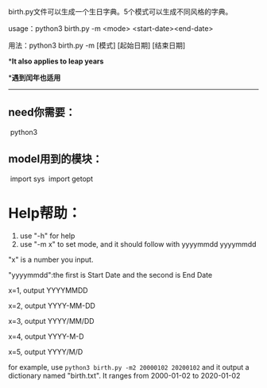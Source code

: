 birth.py文件可以生成一个生日字典。5个模式可以生成不同风格的字典。

usage：python3 birth.py -m <mode\> <start-date\><end-date\>

用法：python3 birth.py -m [模式] [起始日期] [结束日期]

***It also applies to leap years**

***遇到闰年也适用**

------

## need你需要：

​	python3



## model用到的模块：

​	import sys
​	import getopt



# Help帮助：

1. use "-h" for help
2. use "-m x" to set mode, and it should follow with yyyymmdd yyyymmdd

"x" is a number you input.

"yyyymmdd":the first is Start Date and the second is End Date

x=1, output YYYYMMDD

x=2, output YYYY-MM-DD

x=3, output YYYY/MM/DD

x=4, output YYYY-M-D

x=5, output YYYY/M/D

for example, use `python3 birth.py -m2 20000102 20200102` and it output a dictionary named "birth.txt". It ranges from 2000-01-02 to 2020-01-02


